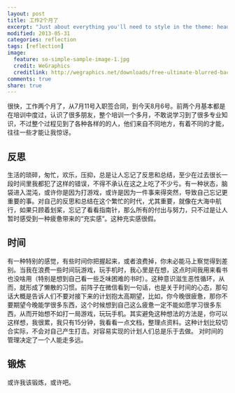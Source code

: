 ```yaml
---
layout: post
title: 工作2个月了
excerpt: "Just about everything you'll need to style in the theme: headings, paragraphs, blockquotes, tables, code blocks, and more."
modified: 2013-05-31
categories: reflection
tags: [reflection]
image:
  feature: so-simple-sample-image-1.jpg
  credit: WeGraphics
  creditlink: http://wegraphics.net/downloads/free-ultimate-blurred-background-pack/
comments: true
share: true
---
```


很快，工作两个月了，从7月11号入职签合同，到今天8月6号。前两个月基本都是在培训中度过，认识了很多朋友，整个培训一个多月，不敢说学习到了很多专业知识，不过整个过程见到了各种各样的的人，他们来自不同地方，有着不同的才能，往往一些才能让我惊讶。
    


## 反思

    
生活的琐碎，匆忙，欢乐，压抑，总是让人忘记了反思和总结，至少在过去很长一段时间里我都犯了这样的错误，不得不承认在这之上吃了不少亏。有一种状态，脑袋进入混沌，或许你是因为打游戏，或许是因为一件事来得突然，导致自己忘记更重要的事。对自己的反思和总结在这个繁忙的时代，尤其重要，就像在大海中航行，如果只顾着划桨，忘记了看看指南针，那么所有的付出与努力，只不过是让人暂时感受到一种疲惫带来的“充实感”。这种充实感很假。
     

## 时间
        
有一种特别的感觉，有些时间你把握起来，或者浪费掉，你未必能马上察觉得到差别。当我在浪费一些时间玩游戏，玩手机时，我心里是在想，这点时间我用来看书也没啥用（特别是想到自己看一些乏味困难的书时）。这种意识滋生恶性循环，从而，就形成了懒散的习惯。前阵子在微信看到一句话，也是关于时间的心态，那句话大概是告诉人们不要对接下来的计划抱太高期望，比如，你今晚很疲惫，那你不要期望今晚能学很多东西，这个时候想到自己这么疲惫一定不能如愿学习很多东西，从而开始想不如打一局游戏，玩玩手机。其实避免这种想法的方法是，你可以这样想，我很累，我只有15分钟，我看看一点文档，整理点资料。这种计划比较切合实际，不会对自己产生打击。对容易实现的计划人们总是乐于去做。
对时间的管理决定了一个人能走多远。
    
## 锻炼
    
或许我该锻炼，或许吧。